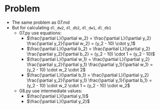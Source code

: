 # Problem
- The same problem as 07.md
- But for calculating `dl_dw2`, `dl_db2`, `dl_dw1`, `dl_db1`
    + 07.py use equations:
        * $\frac{\partial L}{\partial w_2} = \frac{\partial L}{\partial y_2} \frac{\partial y_2}{\partial w_2} = (y_2 - 10) \cdot y_1$
        * $\frac{\partial L}{\partial b_2} = \frac{\partial L}{\partial y_2} \frac{\partial y_2}{\partial b_2} = (y_2 - 10) \cdot 1 = (y_2 - 10)$
        * $\frac{\partial L}{\partial w_1} = \frac{\partial L}{\partial y_2} \frac{\partial y_2}{\partial y_1} \frac{\partial y_1}{\partial w_1} = (y_2 - 10) \cdot w_2 \cdot 2$
        * $\frac{\partial L}{\partial b_1} = \frac{\partial L}{\partial y_2} \frac{\partial y_2}{\partial y_1} \frac{\partial y_1}{\partial b_1} = (y_2 - 10) \cdot w_2 \cdot 1 = (y_2 - 10) \cdot w_2$
    + 08.py use intermediate values:
        * $\frac{\partial L}{\partial y_1}$
        * $\frac{\partial L}{\partial y_2}$